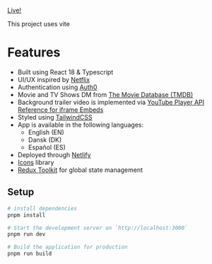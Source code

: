 [Live!](https://flixwatcher.netlify.app/)


This project uses vite
  
  # Features
  - Built using React 18 & Typescript
  - UI/UX inspired by [Netflix](https://www.netflix.com/)
  - Authentication using [Auth0](https://auth0.com/)
  - Movie and TV Shows DM from [The Movie Database (TMDB)](https://www.themoviedb.org/)
  - Background trailer video is implemented via [YouTube Player API Reference for iframe Embeds](https://developers.google.com/youtube/iframe_api_reference)
  - Styled using [TailwindCSS](https://tailwindcss.com/)
  - App is available in the following languages:
    - English (EN)
    - Dansk (DK)
    - Español (ES)
  - Deployed through [Netlify](https://app.netlify.com/)
  - [Icons](https://react-icons.github.io/react-icons/) library
  - [Redux Toolkit](https://redux-toolkit.js.org/) for global state management

## Setup

```bash
# install dependencies
pnpm install

# Start the development server on `http://localhost:3000`
pnpm run dev

# Build the application for production
pnpm run build
```